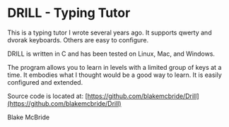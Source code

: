 DRILL - Typing Tutor
=================

This is a typing tutor I wrote several years ago.  It supports qwerty and dvorak keyboards.  Others are easy to configure.

DRILL is written in C and has been tested on Linux, Mac, and Windows.

The program allows you to learn in levels with a limited group of keys at a time.  It embodies what I thought would be a good way to learn.  It is easily configured and extended.

Source code is located at:  [https://github.com/blakemcbride/Drill](https://github.com/blakemcbride/Drill)

Blake McBride

